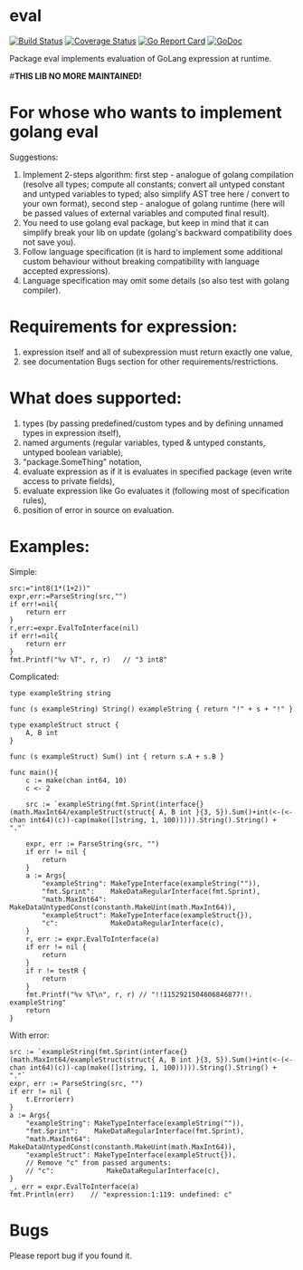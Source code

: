 # eval

[![Build Status](https://travis-ci.org/apaxa-go/eval.svg?branch=master)](https://travis-ci.org/apaxa-go/eval)
[![Coverage Status](https://coveralls.io/repos/github/apaxa-go/eval/badge.svg?branch=master)](https://coveralls.io/github/apaxa-go/eval?branch=master) 
[![Go Report Card](https://goreportcard.com/badge/github.com/apaxa-go/eval)](https://goreportcard.com/report/github.com/apaxa-go/eval)
[![GoDoc](https://godoc.org/github.com/apaxa-go/eval?status.svg)](https://godoc.org/github.com/apaxa-go/eval)

Package eval implements evaluation of GoLang expression at runtime.

#**THIS LIB NO MORE MAINTAINED!**

# For whose who wants to implement golang eval
Suggestions:
1. Implement 2-steps algorithm: first step - analogue of golang compilation (resolve all types; compute all constants; convert all untyped constant and untyped variables to typed; also simplify AST tree here / convert to your own format), second step - analogue of golang runtime (here will be passed values of external variables and computed final result). 
2. You need to use golang eval package, but keep in mind that it can simplify break your lib on update (golang's backward compatibility does not save you).
3. Follow language specification (it is hard to implement some additional custom behaviour without breaking compatibility with language accepted expressions).
4. Language specification may omit some details (so also test with golang compiler).

# Requirements for expression:
1. expression itself and all of subexpression must return exactly one value,
2. see documentation Bugs section for other requirements/restrictions.

# What does supported:

1. types (by passing predefined/custom types and by defining unnamed types in expression itself),
2. named arguments (regular variables, typed & untyped constants, untyped boolean variable),
3. "package.SomeThing" notation,
4. evaluate expression as if it is evaluates in specified package (even write access to private fields),
5. evaluate expression like Go evaluates it (following most of specification rules),
6. position of error in source on evaluation.

# Examples:
Simple:
```
src:="int8(1*(1+2))"
expr,err:=ParseString(src,"")
if err!=nil{
	return err
}
r,err:=expr.EvalToInterface(nil)
if err!=nil{
	return err
}
fmt.Printf("%v %T", r, r)	// "3 int8"
```

Complicated:
```
type exampleString string

func (s exampleString) String() exampleString { return "!" + s + "!" }

type exampleStruct struct {
	A, B int
}

func (s exampleStruct) Sum() int { return s.A + s.B }

func main(){
	c := make(chan int64, 10)
	c <- 2

	src := `exampleString(fmt.Sprint(interface{}(math.MaxInt64/exampleStruct(struct{ A, B int }{3, 5}).Sum()+int(<-(<-chan int64)(c))-cap(make([]string, 1, 100))))).String().String() + "."`

	expr, err := ParseString(src, "")
	if err != nil {
		return
	}
	a := Args{
		"exampleString": MakeTypeInterface(exampleString("")),
		"fmt.Sprint":    MakeDataRegularInterface(fmt.Sprint),
		"math.MaxInt64": MakeDataUntypedConst(constanth.MakeUint(math.MaxInt64)),
		"exampleStruct": MakeTypeInterface(exampleStruct{}),
		"c":             MakeDataRegularInterface(c),
	}
	r, err := expr.EvalToInterface(a)
	if err != nil {
		return
	}
	if r != testR {
		return
	}
	fmt.Printf("%v %T\n", r, r)	// "!!1152921504606846877!!. exampleString"
	return
}
```

With error:
```
src := `exampleString(fmt.Sprint(interface{}(math.MaxInt64/exampleStruct(struct{ A, B int }{3, 5}).Sum()+int(<-(<-chan int64)(c))-cap(make([]string, 1, 100))))).String().String() + "."`
expr, err := ParseString(src, "")
if err != nil {
	t.Error(err)
}
a := Args{
	"exampleString": MakeTypeInterface(exampleString("")),
	"fmt.Sprint":    MakeDataRegularInterface(fmt.Sprint),
	"math.MaxInt64": MakeDataUntypedConst(constanth.MakeUint(math.MaxInt64)),
	"exampleStruct": MakeTypeInterface(exampleStruct{}),
	// Remove "c" from passed arguments:
	// "c":             MakeDataRegularInterface(c),
}
_, err = expr.EvalToInterface(a)
fmt.Println(err)	// "expression:1:119: undefined: c"
```

# Bugs
Please report bug if you found it.